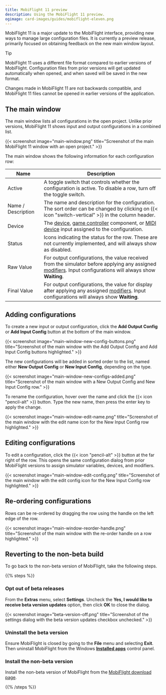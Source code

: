 ```yaml
---
title: MobiFlight 11 preview
description: Using the MobiFlight 11 preview.
ogimage: card-images/guides/mobiflight-eleven.png
---
```


MobiFlight 11 is a major update to the MobiFlight interface, providing new ways to manage large configuration files. It is currently a preview release, primarily focused on obtaining feedback on the new main window layout.

> [!TIP]
> MobiFlight 11 uses a different file format compared to earlier versions of MobiFlight. Configuration files from prior versions will get updated automatically when opened, and when saved will be saved in the new format.
>
> Changes made in MobiFlight 11 are not backwards compatible, and MobiFlight 11 files cannot be opened in earlier versions of the application.

## The main window

The main window lists all configurations in the open project. Unlike prior versions, MobiFlight 11 shows input and output configurations in a combined list.

{{< screenshot image="main-window.png" title="Screenshot of the main MobiFlight 11 window with an open project." >}}

The main window shows the following information for each configuration row:

| Name               | Description                                                                                                                                                                       |
| ------------------ | --------------------------------------------------------------------------------------------------------------------------------------------------------------------------------- |
| Active             | A toggle switch that controls whether the configuration is active. To disable a row, turn off the toggle switch.                                                                  |
| Name / Description | The name and description for the configuration. The sort order can be changed by clicking on {{< icon "switch-vertical" >}} in the column header.                                 |
| Device             | The [device](/devices/), [game controller](/game-controller/) component, or [MIDI device](/midi-devices/) input assigned to the configuration.                                    |
| Status             | Icons indicating the status for the row. These are not currently implemented, and will always show as disabled.                                                                   |
| Raw Value          | For output configurations, the value received from the simulator before applying any assigned [modifiers](/guides/modifiers/). Input configurations will always show **Waiting**. |
| Final Value        | For output configurations, the value for display after applying any assigned [modifiers](/guides/modifiers/). Input configurations will always show **Waiting**.                  |

## Adding configurations

To create a new input or output configuration, click the **Add Output Config** or **Add Input Config** button at the bottom of the main window.

{{< screenshot image="main-window-new-config-buttons.png" title="Screenshot of the main window with the Add Output Config and Add Input Config buttons highlighted." >}}

The new configurations will be added in sorted order to the list, named either **New Output Config** or **New Input Config**, depending on the type.

{{< screenshot image="main-window-new-configs-added.png" title="Screenshot of the main window with a New Output Config and New Input Config row." >}}

To rename the configuration, hover over the name and click the {{< icon "pencil-alt" >}} button. Type the new name, then press the enter key to apply the change.

{{< screenshot image="main-window-edit-name.png" title="Screenshot of the main window with the edit name icon for the New Input Config row highlighted." >}}

## Editing configurations

To edit a configuration, click the {{< icon "pencil-alt" >}} button at the far right of the row. This opens the same configuration dialog from prior MobiFlight versions to assign simulator variables, devices, and modifiers.

{{< screenshot image="main-window-edit-config.png" title="Screenshot of the main window with the edit config icon for the New Input Config row highlighted." >}}

## Re-ordering configurations

Rows can be re-ordered by dragging the row using the handle on the left edge of the row.

{{< screenshot image="main-window-reorder-handle.png" title="Screenshot of the main window with the re-order handle on a row highlighted." >}}

## Reverting to the non-beta build

To go back to the non-beta version of MobiFlight, take the following steps.

{{% steps %}}

### Opt out of beta releases

From the **Extras** menu, select **Settings**. Uncheck the **Yes, I would like to receive beta version updates** option, then click **OK** to close the dialog.

{{< screenshot image="beta-version-off.png" title="Screenshot of the settings dialog with the beta version updates checkbox unchecked." >}}

### Uninstall the beta version

Ensure MobiFlight is closed by going to the **File** menu and selecting **Exit**. Then uninstall MobiFlight from the Windows [**Installed apps**](ms-settings:appsfeatures) control panel.

### Install the non-beta version

Install the non-beta version of MobiFlight from the [MobiFlight download page](https://www.mobiflight.com/en/download.html).

{{% /steps %}}
